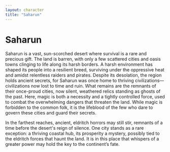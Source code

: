 ```yaml
---
layout: character
title: "Saharun"
---
```

# Saharun 
Saharun is a vast, sun-scorched desert where survival is a rare and precious gift. The land is barren, with only a few scattered cities and oasis towns clinging to life along its harsh borders. A harsh environment has shaped its people into a resilient breed, surviving under the oppressive heat and amidst relentless raiders and pirates. Despite its desolation, the region holds ancient secrets, for Saharun was once home to thriving civilizations—civilizations now lost to time and ruin. What remains are the remnants of their once-proud cities, now silent, weathered relics standing as ghosts of the past. Here, magic is both a necessity and a tightly controlled force, used to combat the overwhelming dangers that threaten the land. While magic is forbidden to the common folk, it is the lifeblood of the few who dare to govern these cities and guard their secrets.

In the farthest reaches, ancient, eldritch horrors may still stir, remnants of a time before the desert's reign of silence. One city stands as a rare exception: a thriving coastal hub, its prosperity a mystery, possibly tied to the eldritch forces that haunt the land. It is in this place that whispers of a greater power may hold the key to the continent’s fate.

